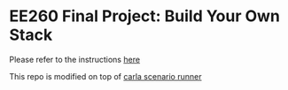 # EE260 Final Project: Build Your Own Stack

Please refer to the instructions [here](https://docs.google.com/document/d/1yBZPA9JlmxO3fEc5uF3KMu-n24RdYa9P3uA3NcOivqY/edit?usp=sharing)

This repo is modified on top of [carla scenario runner](https://github.com/carla-simulator/scenario_runner)
